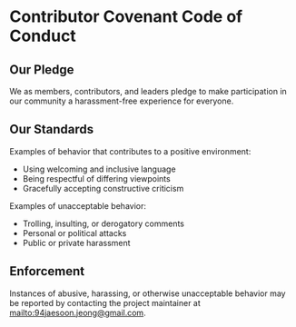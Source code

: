 # Contributor Covenant Code of Conduct

## Our Pledge

We as members, contributors, and leaders pledge to make participation in our community a harassment-free experience for everyone.

## Our Standards

Examples of behavior that contributes to a positive environment:
- Using welcoming and inclusive language
- Being respectful of differing viewpoints
- Gracefully accepting constructive criticism

Examples of unacceptable behavior:
- Trolling, insulting, or derogatory comments
- Personal or political attacks
- Public or private harassment

## Enforcement

Instances of abusive, harassing, or otherwise unacceptable behavior may be reported by contacting the project maintainer at <mailto:94jaesoon.jeong@gmail.com>.
